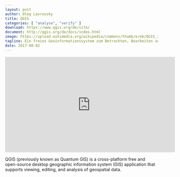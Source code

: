 ```yaml
---
layout: post
author: Oleg Lavrovsky
title: QGIS
categories: [ "analyse", "verify" ]
download: https://www.qgis.org/de/site/
document: http://qgis.org/de/docs/index.html
image: https://upload.wikimedia.org/wikipedia/commons/thumb/e/eb/QGIS_2.2_Valmiera_showing_new_menu_design.png/435px-QGIS_2.2_Valmiera_showing_new_menu_design.png
tagline: Ein freies Geoinformationssystem zum Betrachten, Bearbeiten und Erfassen von räumlichen Daten.
date: 2017-08-02
---
```


<iframe width="560" height="315" src="https://www.youtube.com/embed/aLmMovuydqI" frameborder="0" allowfullscreen></iframe>

QGIS (previously known as Quantum GIS) is a cross-platform free and open-source desktop geographic information system (GIS) application that supports viewing, editing, and analysis of geospatial data.
